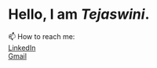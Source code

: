 # Hello, I am *Tejaswini*.

📫 How to reach me: <br>
[LinkedIn](https://www.linkedin.com/in/kummari-tejaswini/)<br>
[Gmail](<tejaswinikummari01@gmail.com>)
